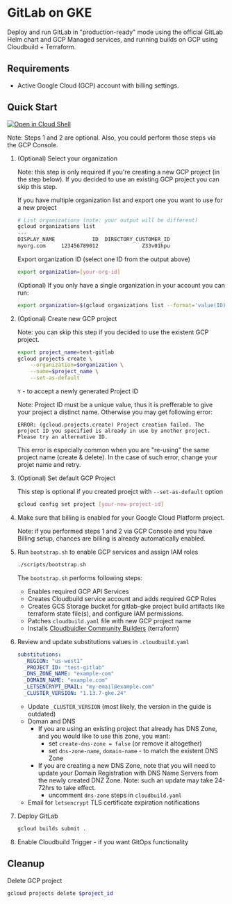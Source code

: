 # GitLab on GKE

Deploy and run GitLab in "production-ready" mode using the official GitLab Helm chart and GCP Managed services, 
and running builds on GCP using Cloudbuild + Terraform.

## Requirements
- Active Google Cloud (GCP) account with billing settings.

## Quick Start

[![Open in Cloud Shell](http://gstatic.com/cloudssh/images/open-btn.png)](https://console.cloud.google.com/cloudshell/open?git_repo=https://github.com/ichekrygin/gitlab-on-gke.git&cloudshell_working_dir=gitlab-on-gke&authuser=)

Note: Steps 1 and 2 are optional. Also, you could perform those steps via the GCP Console.  
 
1. (Optional) Select your organization

    Note: this step is only required if you're creating a new GCP project (in the step below). 
    If you decided to use an existing GCP project you can skip this step.
    
    If you have multiple organization list and export one you want to use for 
    a new project 
    ```bash
    # List organizations (note: your output will be different)
    gcloud organizations list
    ---
    DISPLAY_NAME            ID  DIRECTORY_CUSTOMER_ID
    myorg.com     123456789012              Z33v01hpu
    ```
   
    Export organization ID (select one ID from the output above)
    ```bash
    export organization=[your-org-id]
    ```
    (Optional) If you only have a single organization in your account you can run:
    ```bash
    export organization=$(gcloud organizations list --format='value(ID)')
    ```
1. (Optional) Create new GCP project
    
    Note: you can skip this step if you decided to use the existent GCP project.

    ```bash
    export project_name=test-gitlab
    gcloud projects create \
        --organization=$organization \
        --name=$project_name \
        --set-as-default
    ```
    `Y` - to accept a newly generated Project ID
    
    Note: Project ID must be a unique value, thus it is prefferable to give your project a distinct name.
    Otherwise you may get following error:
    ```
    ERROR: (gcloud.projects.create) Project creation failed. The project ID you specified is already in use by another project. Please try an alternative ID.
    ```
    This error is especially common when you are "re-using" the same project name (create & delete).
    In the case of such error, change your projet name and retry. 
   
1. (Optional) Set default GCP Project
    
    This step is optional if you created proejct with `--set-as-default` option
    ```bash   
    gcloud config set project [your-new-project-id]
    ```
   
1. Make sure that billing is enabled for your Google Cloud Platform project.

    Note: if you performed steps 1 and 2 via GCP Console and you have Billing setup,
    chances are billing is already automatically enabled.
    
1. Run `bootstrap.sh` to enable GCP services and assign IAM roles
    ```bash
    ./scripts/bootstrap.sh
    ``` 
   The `bootstrap.sh` performs following steps:
   
   - Enables required GCP API Services
   - Creates Cloudbuild service account and adds required GCP Roles
   - Creates GCS Storage bucket for gitlab-gke project build artifacts like terraform state file(s), and configure IAM permissions.
   - Patches `cloudbuild.yaml` file with new GCP project name
   - Installs [Cloudbuidler Community Builders](https://github.com/GoogleCloudPlatform/cloud-builders-community) (terraform)
 
1. Review and update substitutions values in `.cloudbuild.yaml`

    ```yaml
    substitutions:
      _REGION: "us-west1"
      _PROJECT_ID: "test-gitlab"
      _DNS_ZONE_NAME: "example-com"
      _DOMAIN_NAME: "example.com"
      _LETSENCRYPT_EMAIL: "my-email@example.com"
      _CLUSTER_VERSION: "1.13.7-gke.24"
    ```
   
    - Update `_CLUSTER_VERSION` (most likely, the version in the guide is outdated)
    - Doman and DNS        
        - If you are using an existing project that already has DNS Zone, and you would like to
        use this zone, you want:
            - set `create-dns-zone = false` (or remove it altogether)
            - set `dns-zone-name`, `domain-name` - to match the existent DNS Zone
        - If you are creating a new DNS Zone, note that you will need to update your Domain Registration with DNS Name Servers from the newly created DNZ Zone. Note: such an update may take 24-72hrs to take effect.
            - uncomment `dns-zone` steps in `cloudbuild.yaml`
    - Email  for `letsencrypt` TLS certificate expiration notifications    
  
1. Deploy GitLab

    ```bash
    gcloud builds submit .
   ```       
1. Enable Cloudbuild Trigger - if you want GitOps functionality 

## Cleanup 

Delete GCP project

```bash
gcloud projects delete $project_id
```
